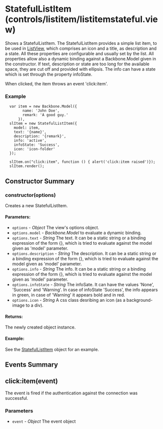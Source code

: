 # StatefulListItem (controls/listitem/listitemstateful.view)

  Shows a StatefulListItem. The StatefulListItem provides a simple list item, to be used in [ListView](#),
  which comprises an icon and a title, as description and a state. All these properties are configurable and usually
  set by the list. All properties allow also a dynamic binding against a Backbone.Model given in the constructor.
  If text, description or state are too long for the available space, they are cut off and provided with ellipsis.
  The info can have a state which is set through the property infoState.

  When clicked, the item throws an event 'click:item'.


### Example

      var item = new Backbone.Model({
            name: 'John Doe',
            remark: 'A good guy.'
          }),
      slItem = new StatefulListItem({
        model: item,
        text: '{name}',
        description: '{remark}',
        info: 'active',
        infoState: 'Success',
        icon: 'icon-folder'
      });

      slItem.on("click:item", function () { alert('click:item raised')});
      slItem.render();

## Constructor Summary

### constructor(options)

  Creates a new StatefulListItem.

#### Parameters:
* `options` - *Object* The view's options object.
* `options.model` - *Backbone.Model* to evaluate a dynamic binding.
* `options.text` - *String* The text. It can be a static string or a binding expression of the form {<model attribute>},
which is tried to evaluate against the model given as 'model' parameter.
* `options.description` - *String* The description. It can be a static string or a binding expression of the form {<model attribute>},
which is tried to evaluate against the model given as 'model' parameter.
* `options.info` - *String* The info. It can be a static string or a binding expression of the form {<model attribute>},
which is tried to evaluate against the model given as 'model' parameter.
* `options.infoState` - *String* The infoSate. It can have the values 'None', 'Success' and 'Warning'. In case of
infoState 'Success', the info appears in green, in case of 'Warning' it appears bold and in red.
* `options.icon` - *String* A css class desribing an icon (as a background-image to a div).

#### Returns:

  The newly created object instance.

#### Example:

  See the [StatefulListItem](#) object for an example.

## Events Summary

## click:item(event)

The event is fired if the authentication against the connection was successful.

### Parameters
* `event` - *Object* The event object


